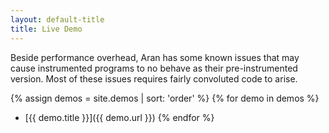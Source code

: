 ```yaml
---
layout: default-title
title: Live Demo
---
```


Beside performance overhead, Aran has some known issues that may cause instrumented programs to no behave as their pre-instrumented version. Most of these issues requires fairly convoluted code to arise.

{% assign demos = site.demos | sort: 'order' %}
{% for demo in demos %}
- [{{ demo.title }}]({{ demo.url }})
{% endfor %}
